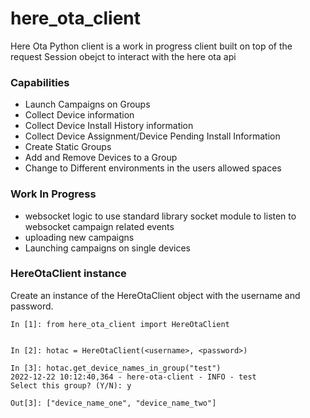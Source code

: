 # here_ota_client



Here Ota Python client is a work in progress client built on top of the request Session obejct to interact with the here ota api

### Capabilities
- Launch Campaigns on Groups
- Collect Device information
- Collect Device Install History information
- Collect Device Assignment/Device Pending Install Information
- Create Static Groups
- Add and Remove Devices to a Group
- Change to Different environments in the users allowed spaces

### Work In Progress
- websocket logic to use standard library socket module to listen to websocket campaign related events
- uploading new campaigns
- Launching campaigns on single devices


### HereOtaClient instance

Create an instance of the HereOtaClient object with the username and password.

```
In [1]: from here_ota_client import HereOtaClient


In [2]: hotac = HereOtaClient(<username>, <password>)

In [3]: hotac.get_device_names_in_group("test")
2022-12-22 10:12:40,364 - here-ota-client - INFO - test
Select this group? (Y/N): y

Out[3]: ["device_name_one", "device_name_two"]
```